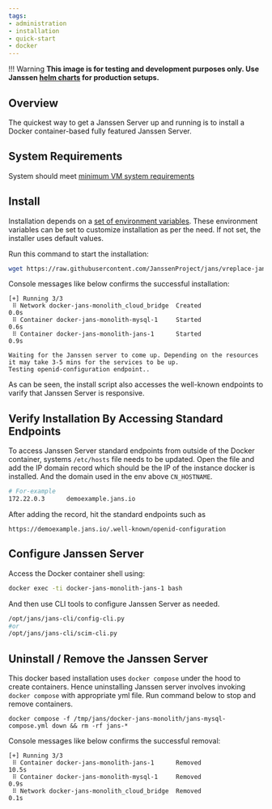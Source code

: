 ```yaml
---
tags:
- administration
- installation
- quick-start
- docker
---
```


!!! Warning 
    **This image is for testing and development purposes only. Use Janssen [helm charts](https://github.com/JanssenProject/jans/tree/main/charts/janssen) for production setups.**

## Overview

The quickest way to get a Janssen Server up and running is to install a Docker container-based fully featured Janssen Server.

## System Requirements

System should meet [minimum VM system requirements](vm-requirements.md)

## Install

Installation depends on a [set of environment variables](https://github.com/JanssenProject/jans/tree/main/docker-jans-monolith#environment-variables).
These environment variables can be set to customize installation as per the need. If not set, the installer uses default values.

Run this command to start the installation:

```bash
wget https://raw.githubusercontent.com/JanssenProject/jans/vreplace-janssen-version/automation/startjanssenmonolithdemo.sh && chmod u+x startjanssenmonolithdemo.sh && sudo bash startjanssenmonolithdemo.sh demoexample.jans.io MYSQL
```

Console messages like below confirms the successful installation:

```
[+] Running 3/3
 ⠿ Network docker-jans-monolith_cloud_bridge  Created                      0.0s
 ⠿ Container docker-jans-monolith-mysql-1     Started                      0.6s
 ⠿ Container docker-jans-monolith-jans-1      Started                      0.9s
 
Waiting for the Janssen server to come up. Depending on the resources it may take 3-5 mins for the services to be up.
Testing openid-configuration endpoint.. 
```

As can be seen, the install script also accesses the well-known endpoints to varify that Janssen Server is responsive.

## Verify Installation By Accessing Standard Endpoints


To access Janssen Server standard endpoints from outside of the Docker container, systems `/etc/hosts` file needs to be updated. Open the file and add the IP domain record which should be the IP of the instance docker is installed. And the domain used in the env above `CN_HOSTNAME`.

```bash
# For-example
172.22.0.3      demoexample.jans.io
```

After adding the record, hit the standard endpoints such as 

```
https://demoexample.jans.io/.well-known/openid-configuration
```

## Configure Janssen Server

Access the Docker container shell using:

```bash
docker exec -ti docker-jans-monolith-jans-1 bash
```

And then use CLI tools to configure Janssen Server as needed.

```bash
/opt/jans/jans-cli/config-cli.py
#or
/opt/jans/jans-cli/scim-cli.py
```

## Uninstall / Remove the Janssen Server

This docker based installation uses `docker compose` under the hood to create containers. Hence uninstalling Janssen server involves invoking `docker compose` with appropriate yml file. Run command below to stop and remove containers.

```
docker compose -f /tmp/jans/docker-jans-monolith/jans-mysql-compose.yml down && rm -rf jans-*
```

Console messages like below confirms the successful removal:

```
[+] Running 3/3
 ⠿ Container docker-jans-monolith-jans-1      Removed                   10.5s
 ⠿ Container docker-jans-monolith-mysql-1     Removed                    0.9s
 ⠿ Network docker-jans-monolith_cloud_bridge  Removed                    0.1s
```
